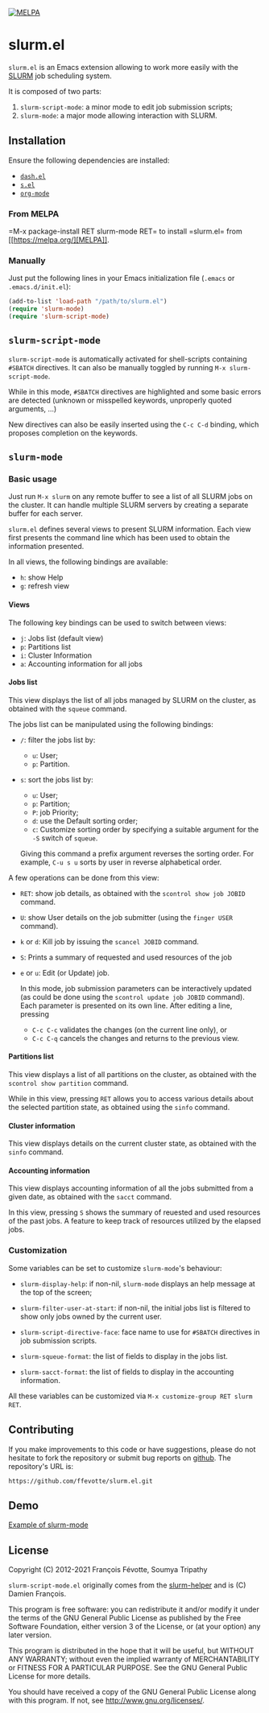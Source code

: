 [![MELPA](https://melpa.org/packages/slurm-mode-badge.svg)](https://melpa.org/#/slurm-mode)

# slurm.el

`slurm.el` is an Emacs extension allowing to work more easily with the
[SLURM](https://github.com/SchedMD/slurm) job scheduling system.

It is composed of two parts:

1. `slurm-script-mode`: a minor mode to edit job submission scripts;
2. `slurm-mode`: a major mode allowing interaction with SLURM.



## Installation

Ensure the following dependencies are installed:
- [`dash.el`](https://github.com/magnars/dash.el)
- [`s.el`](https://github.com/magnars/s.el)
- [`org-mode`](https://orgmode.org/)

### From MELPA

 =M-x package-install RET slurm-mode RET= to install =slurm.el= from [[https://melpa.org/][MELPA]].

### Manually

Just put the following lines in your Emacs initialization file (`.emacs` or `.emacs.d/init.el`):

```lisp
(add-to-list 'load-path "/path/to/slurm.el")
(require 'slurm-mode)
(require 'slurm-script-mode)
```


## `slurm-script-mode`

`slurm-script-mode` is automatically activated for shell-scripts containing `#SBATCH` directives. It
can also be manually toggled by running `M-x slurm-script-mode`.

While in this mode, `#SBATCH` directives are highlighted and some basic errors are detected (unknown
or misspelled keywords, unproperly quoted arguments, ...)

New directives can also be easily inserted using the `C-c C-d` binding, which proposes completion
on the keywords.

<!--![Example of slurm-script-mode](http://ffevotte.github.com/slurm.el/slurm-script-mode.png)   -->


## `slurm-mode`

### Basic usage

Just run `M-x slurm` on any remote buffer to see a list of all SLURM jobs on the cluster. It can handle multiple SLURM servers by creating a separate buffer for each server.

`slurm.el` defines several views to present SLURM information. Each view first presents the command
line which has been used to obtain the information presented.

In all views, the following bindings are available:

- `h`: show Help
- `g`: refresh view


#### Views

The following key bindings can be used to switch between views:

- `j`: Jobs list (default view)
- `p`: Partitions list
- `i`: Cluster Information
- `a`: Accounting information for all jobs

#### Jobs list

This view displays the list of all jobs managed by SLURM on the cluster, as obtained with the
`squeue` command.

The jobs list can be manipulated using the following bindings:

- `/`: filter the jobs list by:
  - `u`: User;
  - `p`: Partition.

- `s`: sort the jobs list by:
  - `u`: User;
  - `p`: Partition;
  - `P`: job Priority;
  - `d`: use the Default sorting order;
  - `c`: Customize sorting order by specifying a suitable argument for the `-S` switch of `squeue`.

  Giving this command a prefix argument reverses the sorting order. For example, `C-u s u` sorts by
  user in reverse alphabetical order.


A few operations can be done from this view:

- `RET`: show job details, as obtained with the `scontrol show job JOBID` command.

- `U`: show User details on the job submitter (using the `finger USER` command).

- `k` or `d`: Kill job by issuing the `scancel JOBID` command.

- `S`: Prints a summary of requested and used resources of the job

- `e` or `u`: Edit (or Update) job.

   In this mode, job submission parameters can be interactively updated (as could be done using the
   `scontrol update job JOBID` command). Each parameter is presented on its own line. After editing
   a line, pressing
   - `C-c C-c` validates the changes (on the current line only), or
   - `C-c C-q` cancels the changes and returns to the previous view.


#### Partitions list

This view displays a list of all partitions on the cluster, as obtained with the `scontrol show
partition` command.

While in this view, pressing `RET` allows you to access various details about the selected partition
state, as obtained using the `sinfo` command.


#### Cluster information

This view displays details on the current cluster state, as obtained with the `sinfo` command.

#### Accounting information

This view displays accounting information of all the jobs submitted from a given date, as obtained with the `sacct` command.

In this view, pressing `S` shows the summary of reuested and used resources of the past jobs. A feature to keep track of resources utilized by the elapsed jobs.

### Customization

Some variables can be set to customize `slurm-mode`'s behaviour:

- `slurm-display-help`: if non-nil, `slurm-mode` displays an help message at the top of the
  screen;

- `slurm-filter-user-at-start`: if non-nil, the initial jobs list is filtered to show only jobs
  owned by the current user.

- `slurm-script-directive-face`: face name to use for `#SBATCH` directives in job submission
scripts.

- `slurm-squeue-format`: the list of fields to display in the jobs list.

- `slurm-sacct-format`: the list of fields to display in the accounting information.

All these variables can be customized via `M-x customize-group RET slurm RET`.


## Contributing

If you make improvements to this code or have suggestions, please do not hesitate to fork the
repository or submit bug reports on [github](https://github.com/ffevotte/slurm.el). The repository's
URL is:

    https://github.com/ffevotte/slurm.el.git

## Demo

[Example of slurm-mode](http://ffevotte.github.com/slurm.el/demo/slurm-demo.gif)

## License

Copyright (C) 2012-2021 François Févotte, Soumya Tripathy

`slurm-script-mode.el` originally comes from the
[slurm-helper](https://github.com/damienfrancois/slurm-helper/blob/master/slurm-mode.el) and is (C)
Damien François.

This program is free software: you can redistribute it and/or modify it under the terms of the GNU
General Public License as published by the Free Software Foundation, either version 3 of the
License, or (at your option) any later version.

This program is distributed in the hope that it will be useful, but WITHOUT ANY WARRANTY; without
even the implied warranty of MERCHANTABILITY or FITNESS FOR A PARTICULAR PURPOSE.  See the GNU
General Public License for more details.

You should have received a copy of the GNU General Public License along with this program.  If not,
see <http://www.gnu.org/licenses/>.
